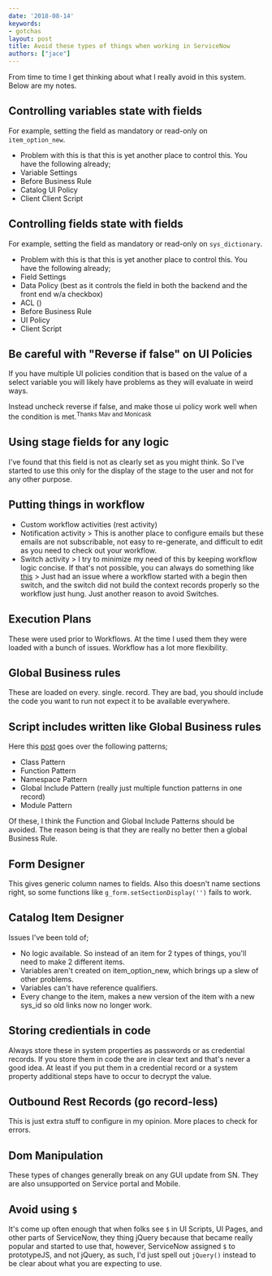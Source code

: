 ```yaml
---
date: '2018-08-14'
keywords:
- gotchas
layout: post
title: Avoid these types of things when working in ServiceNow
authors: ["jace"]
---
```


From time to time I get thinking about what I really avoid in this
system. Below are my notes.

## Controlling variables state with fields

For example, setting the field as mandatory or read-only on
`item_option_new`.

-   Problem with this is that this is yet another place to control this.
    You have the following already;
-   Variable Settings
-   Before Business Rule
-   Catalog UI Policy
-   Client Client Script

## Controlling fields state with fields

For example, setting the field as mandatory or read-only on
`sys_dictionary`.

-   Problem with this is that this is yet another place to control this.
    You have the following already;
-   Field Settings
-   Data Policy (best as it controls the field in both the backend and
    the front end w/a checkbox)
-   ACL ()
-   Before Business Rule
-   UI Policy
-   Client Script

## Be careful with "Reverse if false" on UI Policies

If you have multiple UI policies condition that is based on the value of a select variable
you will likely have problems as they will evaluate in weird ways.

Instead uncheck reverse if false, and make those ui policy work well when the condition is met.<sup>Thanks Mav and Monicask</sup>

## Using stage fields for any logic

I've found that this field is not as clearly set as you might think. So
I've started to use this only for the display of the stage to the user
and not for any other purpose.

## Putting things in workflow

-   Custom workflow activities (rest activity)
-   Notification activity \> This is another place to configure emails
    but these emails are not subscribable, not easy to re-generate, and
    difficult to edit as you need to check out your workflow.
-   Switch activity \> I try to minimize my need of this by keeping
    workflow logic concise. If that's not possible, you can always do
    something like
    [this](https://snprotips.com/blog/2018/3/15/video-custom-output-transition-conditions-from-a-single-workflow-script-activity) \>
    Just had an issue where a workflow started with a begin then switch,
    and the switch did not build the context records properly so the
    workflow just hung. Just another reason to avoid Switches.

## Execution Plans

These were used prior to Workflows. At the time I used them they were
loaded with a bunch of issues. Workflow has a lot more flexibility.

## Global Business rules

These are loaded on every. single. record. They are bad, you should
include the code you want to run not expect it to be available
everywhere.

## Script includes written like Global Business rules

Here this
[post](https://codecreative.io/servicenow/interface-design-patterns-for-script-includes)
goes over the following patterns;

-   Class Pattern
-   Function Pattern
-   Namespace Pattern
-   Global Include Pattern (really just multiple function patterns in
    one record)
-   Module Pattern

Of these, I think the Function and Global Include Patterns should be
avoided. The reason being is that they are really no better then a
global Business Rule.

## Form Designer

This gives generic column names to fields. Also this doesn't name
sections right, so some functions like `g_form.setSectionDisplay('')`
fails to work.

## Catalog Item Designer

Issues I've been told of;

-   No logic available. So instead of an item for 2 types of things,
    you'll need to make 2 different items.
-   Variables aren't created on item\_option\_new, which brings up a
    slew of other problems.
-   Variables can't have reference qualifiers.
-   Every change to the item, makes a new version of the item with a new
    sys\_id so old links now no longer work.

## Storing credientials in code

Always store these in system properties as passwords or as credential
records. If you store them in code the are in clear text and that's never
a good idea. At least if you put them in a credential record or a
system property additional steps have to occur to decrypt the value.

## Outbound Rest Records (go record-less)

This is just extra stuff to configure in my opinion. More places to
check for errors.

## Dom Manipulation

These types of changes generally break on any GUI update from SN. They
are also unsupported on Service portal and Mobile.

## Avoid using `$`

It's come up often enough that when folks see `$` in UI Scripts, UI
Pages, and other parts of ServiceNow, they thing jQuery because that
became really popular and started to use that, however, ServiceNow
assigned `$` to prototypeJS, and not jQuery, as such, I'd just spell out
`jQuery()` instead to be clear about what you are expecting to use.
